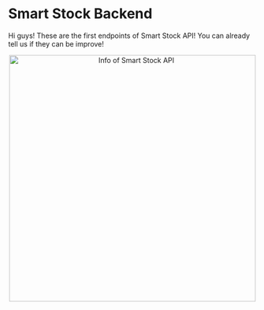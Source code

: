 # Smart Stock Backend
Hi guys! These are the first endpoints of Smart Stock API! You can already tell us if they can be improve!

<div align="center"><img src="https://raw.githubusercontent.com/EAgroup1/SmartStock-WebApp/aboutAPI.JPG" alt="Info of Smart Stock API" width="500px"></img></div>
